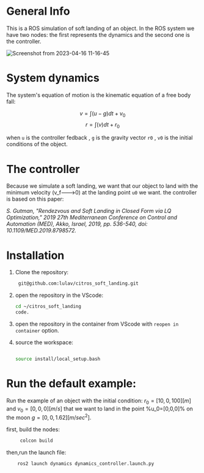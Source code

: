 # General Info

This is a ROS simulation of soft landing of an object.
In the ROS system we have two nodes: the first represents the dynamics and the second one is the controller.

![Screenshot from 2023-04-16 11-16-45](https://user-images.githubusercontent.com/114152002/232285040-a73a969e-c4e6-4061-bf26-5e79f44275f7.png)


# System dynamics
The system's equation of motion is the kinematic equation of a free body fall:

$$ v = \int \left ( u-g \right )dt +v_0 $$
$$ r = \int \left ( v \right )dt +r_0 $$

when `u` is the controller fedback , `g` is the gravity vector `r0` , `v0` is the initial conditions of the object.



# The controller
Because we simulate a soft landing, we want that our object to land with the minimum velocity (v_f--->0) at the landing point `u0` we want.
the controller is based on this paper:

*S. Gutman, "Rendezvous and Soft Landing in Closed Form via LQ Optimization," 2019 27th Mediterranean Conference on Control and Automation (MED), Akko, Israel, 2019, pp. 536-540, doi: 10.1109/MED.2019.8798572.*





# Installation

1. Clone the repository:
   ```sh
    git@github.com:lulav/citros_soft_landing.git
   ```

2. open the repository in the VScode:
	```sh
	cd ~/citros_soft_landing
	code.
	```
3. open the repository in the container from VScode with `reopen in container` option.

4. source the workspace:
	```sh
	
	source install/local_setup.bash
	```


# Run the default example:
Run the example of an object with the initial condition: $r_0 =[10,0,100][m]$ and $v_0 = [0,0,0] [m/s]$ that we want to land in the point %u_0=[0,0,0]% on the moon $g=[0,0,1.62] [m/sec^2]$.

first, build the nodes:
```sh
     colcon build
```

then,run the launch file:
```sh
    ros2 launch dynamics dynamics_controller.launch.py
```